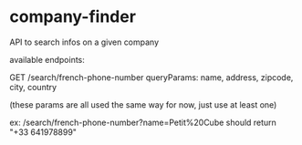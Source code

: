 # company-finder
API to search infos on a given company

available endpoints:

GET /search/french-phone-number
queryParams: name, address, zipcode, city, country

(these params are all used the same way for now, just use at least one)

ex: /search/french-phone-number?name=Petit%20Cube
should return "+33 641978899"